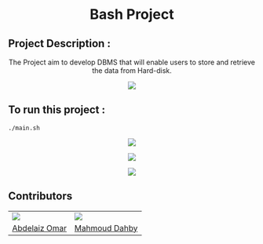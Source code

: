 <h1 align="center"> Bash Project </h1>

## Project Description   :  
<p align="center">
The Project aim to develop DBMS that will enable users to store and retrieve the data from Hard-disk. 
</p>
<p align="center">
<img src="https://user-images.githubusercontent.com/93389016/150598101-24c38756-f977-4200-8466-c9957beb3a89.png" >  
</p>

## To run this project  :   

```
./main.sh
```

<p align="center">
<img src="https://user-images.githubusercontent.com/93389016/150598570-646f7114-5f8a-4e53-a6e8-f75a9b45209d.png" >  
</p>
<p align="center">
<img src="https://user-images.githubusercontent.com/93389016/150598578-e70d856f-5128-4d56-b645-b8b705939808.png" >  
</p>
<p align="center">
<img src="https://user-images.githubusercontent.com/93389016/150598586-85afe988-481d-44c8-8f70-af05efc79168.png" >  
</p>


## Contributors
<table>
   <tr>
    <td>
      <img src="https://avatars.githubusercontent.com/u/aomarabdelaziz?v=4"></img>
    </td>
    <td>
      <img src="https://avatars.githubusercontent.com/u/mahmouddahaby?v=4"></img>
    </td>
  </tr>
  <tr>
    <td>
      <a href="https://github.com/aomarabdelaziz"> Abdelaiz Omar </a>
    </td>
     <td>
      <a href="https://github.com/mahmouddahaby"> Mahmoud Dahby </a>
    </td>
  </tr>
</table>
